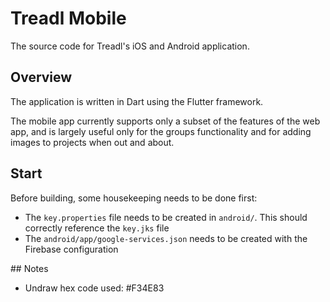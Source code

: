 # Treadl Mobile

The source code for Treadl's iOS and Android application.

## Overview

The application is written in Dart using the Flutter framework.

The mobile app currently supports only a subset of the features of the web app, and is largely useful only for the groups functionality and for adding images to projects when out and about.

## Start

Before building, some housekeeping needs to be done first:

* The `key.properties` file needs to be created in `android/`. This should correctly reference the `key.jks` file
* The `android/app/google-services.json` needs to be created with the Firebase configuration

## Notes

* Undraw hex code used: #F34E83
